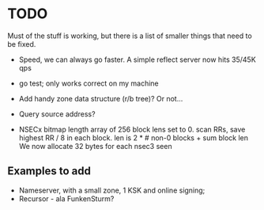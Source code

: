 # TODO

Must of the stuff is working, but there is a list of smaller things that
need to be fixed.

* Speed, we can always go faster. A simple reflect server now hits 35/45K qps
* go test; only works correct on my machine
* Add handy zone data structure (r/b tree)? Or not...
* Query source address?

* NSECx bitmap length
  array of 256 block lens set to 0. scan RRs, save highest RR / 8 in
  each block. len is 2 * # non-0 blocks + sum block len
  We now allocate 32 bytes for each nsec3 seen
  
## Examples to add

* Nameserver, with a small zone, 1 KSK and online signing;
* Recursor - ala FunkenSturm?
